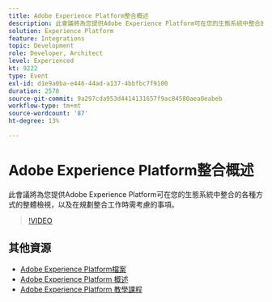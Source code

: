 ```yaml
---
title: Adobe Experience Platform整合概述
description: 此會議將為您提供Adobe Experience Platform可在您的生態系統中整合的各種方式的整體檢視，以及在規劃整合工作時需考慮的事項。
solution: Experience Platform
feature: Integrations
topic: Development
role: Developer, Architect
level: Experienced
kt: 9222
type: Event
exl-id: d1e9a0ba-e446-44ad-a137-4bbfbc7f9100
duration: 2578
source-git-commit: 9a297cda953d4414131657f9ac84580aea0eabeb
workflow-type: tm+mt
source-wordcount: '87'
ht-degree: 13%

---
```


# Adobe Experience Platform整合概述

此會議將為您提供Adobe Experience Platform可在您的生態系統中整合的各種方式的整體檢視，以及在規劃整合工作時需考慮的事項。


>[!VIDEO](https://video.tv.adobe.com/v/337715/?quality=12&learn=on&hidetitle=true)

## 其他資源

- [Adobe Experience Platform檔案](https://experienceleague.adobe.com/docs/experience-platform.html)
- [Adobe Experience Platform 概述](https://experienceleague.adobe.com/docs/experience-platform/landing/home.html?lang=zh-Hant)
- [Adobe Experience Platform 教學課程](https://experienceleague.adobe.com/docs/platform-learn/tutorials/overview.html?lang=zh-Hant)
